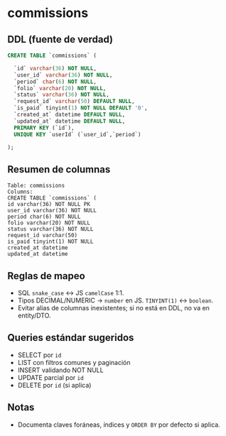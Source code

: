 # commissions

## DDL (fuente de verdad)
```sql
CREATE TABLE `commissions` (

  `id` varchar(36) NOT NULL,
  `user_id` varchar(36) NOT NULL,
  `period` char(6) NOT NULL,
  `folio` varchar(20) NOT NULL,
  `status` varchar(36) NOT NULL,
  `request_id` varchar(50) DEFAULT NULL,
  `is_paid` tinyint(1) NOT NULL DEFAULT '0',
  `created_at` datetime DEFAULT NULL,
  `updated_at` datetime DEFAULT NULL,
  PRIMARY KEY (`id`),
  UNIQUE KEY `userId` (`user_id`,`period`)

);
```

## Resumen de columnas
```
Table: commissions
Columns:
CREATE TABLE `commissions` (
id varchar(36) NOT NULL PK
user_id varchar(36) NOT NULL
period char(6) NOT NULL
folio varchar(20) NOT NULL
status varchar(36) NOT NULL
request_id varchar(50)
is_paid tinyint(1) NOT NULL
created_at datetime
updated_at datetime
```

## Reglas de mapeo
- SQL `snake_case` ↔ JS `camelCase` 1:1.
- Tipos DECIMAL/NUMERIC → `number` en JS. `TINYINT(1)` ↔ `boolean`.
- Evitar alias de columnas inexistentes; si no está en DDL, no va en entity/DTO.

## Queries estándar sugeridos
- SELECT por `id`
- LIST con filtros comunes y paginación
- INSERT validando NOT NULL
- UPDATE parcial por `id`
- DELETE por `id` (si aplica)

## Notas
- Documenta claves foráneas, índices y `ORDER BY` por defecto si aplica.
